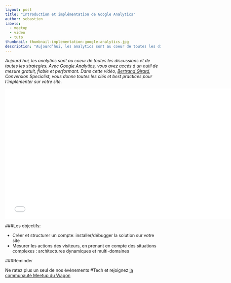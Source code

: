 ```yaml
---
layout: post
title: "Introduction et implémentation de Google Analytics"
author: sebastien
labels:
  - meetup
  - video
  - tuto
thumbnail: thumbnail-implementation-google-analytics.jpg
description: "Aujourd’hui, les analytics sont au coeur de toutes les discussions et de toutes les strategies. Avec Google Analytics, vous avez accès à un outil de mesure gratuit, fiable et performant. Dans cette vidéo, Bertrand Girard, Conversion Specialist, vous donne toutes les clés et best practices pour son implémentation sur votre site."
---
```


*Aujourd’hui, les analytics sont au coeur de toutes les discussions et de toutes les strategies. Avec [Google Analytics](http://www.google.com/analytics/), vous avez accès à un outil de mesure gratuit, fiable et performant. Dans cette vidéo, [Bertrand Girard](https://twitter.com/bertrandgirard), Conversion Specialist, vous donne toutes les clés et best practices pour l'implémenter sur votre site.*

<div class="video-wrapper"><iframe width="750" height="422" src="//www.youtube.com/embed/0aaKXA6zxnY?rel=0&amp;showinfo=0" frameborder="0" allowfullscreen></iframe></div>

###Les objectifs:

- Créer et structurer un compte: installer/débugger la solution sur votre site
- Mesurer les actions des visiteurs, en prenant en compte des situations complexes : architectures dynamiques et multi-domaines

###Reminder

Ne ratez plus un seul de nos événements #Tech et rejoignez [la communauté Meetup du Wagon](http://www.meetup.com/Le-Wagon-Paris-Coding-Station/)